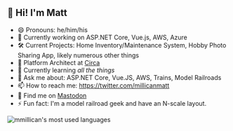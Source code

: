 ## 👋 Hi! I'm Matt

<!--
**mmillican/mmillican** is a ✨ _special_ ✨ repository because its `README.md` (this file) appears on your GitHub profile.
Here are some ideas to get you started: -->

- 😄 Pronouns: he/him/his
- 🔭 Currently working on ASP.NET Core, Vue.js, AWS, Azure
- 🛠 Current Projects: Home Inventory/Maintenance System, Hobby Photo Sharing App, likely numerous other things
- 🏢 Platform Architect at [Circa](https://www.circaworks.com)
- 🌱 Currently learning *all the things*
- 💬 Ask me about: ASP.NET Core, Vue.JS, AWS, Trains, Model Railroads
- 📫 How to reach me: https://twitter.com/millicanmatt
- 🔎 Find me on <a rel="me" href="https://hachyderm.io/@mmillican">Mastodon</a>
- ⚡ Fun fact: I'm a model railroad geek and have an N-scale layout.

<img align="left" src="https://github-readme-stats.vercel.app/api/top-langs/?username=mmillican&layout=compact&hide=html" alt="mmillican's most used languages" />


<!-- - 🛠  Building a [membership management system and achievement tracker](https:///github.com/member-pro) (ASP.NET Core, Vue.js, Node, AWS) -->
<!-- - 👯 I’m looking to collaborate on ... -->
<!-- - 🤔 I’m looking for help with ... -->
